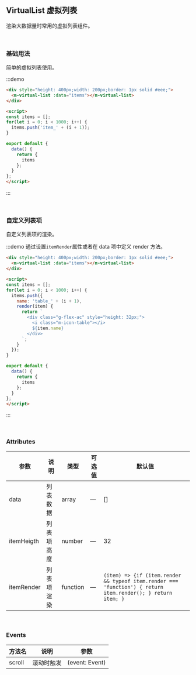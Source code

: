 ## VirtualList 虚拟列表

渲染大数据量时常用的虚拟列表组件。

<br />

### 基础用法

简单的虚拟列表使用。

:::demo
```html
<div style="height: 400px;width: 200px;border: 1px solid #eee;">
  <m-virtual-list :data="items"></m-virtual-list>
</div>

<script>
const items = [];
for(let i = 0; i < 1000; i++) {
  items.push('item_' + (i + 1));
}

export default {
  data() {
    return {
      items
    };
  }
};
</script>
```
:::

<br />

### 自定义列表项

自定义列表项的渲染。

:::demo 通过设置`itemRender`属性或者在 data 项中定义 render 方法。
```html
<div style="height: 400px;width: 200px;border: 1px solid #eee;">
  <m-virtual-list :data="items"></m-virtual-list>
</div>

<script>
const items = [];
for(let i = 0; i < 1000; i++) {
  items.push({
    name: 'table_' + (i + 1),
    render(item) {
      return `
        <div class="g-flex-ac" style="height: 32px;">
          <i class="m-icon-table"></i>
          ${item.name}
        </div>
      `;
    }
  });
}

export default {
  data() {
    return {
      items
    };
  }
};
</script>
```
:::

<br />

### Attributes
| 参数      | 说明    | 类型      | 可选值       | 默认值   |
|---------- |-------- |---------- |-------------  |-------- |
| data | 列表数据 | array | — | [] |
| itemHeigth | 列表项高度 | number | — | 32 |
| itemRender | 列表项渲染 | function | — | ```(item) => {if (item.render && typeof item.render === 'function') { return item.render(); } return item; }``` |

<br />

### Events
| 方法名 | 说明 | 参数 |
| ------ | ------- | ------- |
| scroll | 滚动时触发 | (event: Event) |

